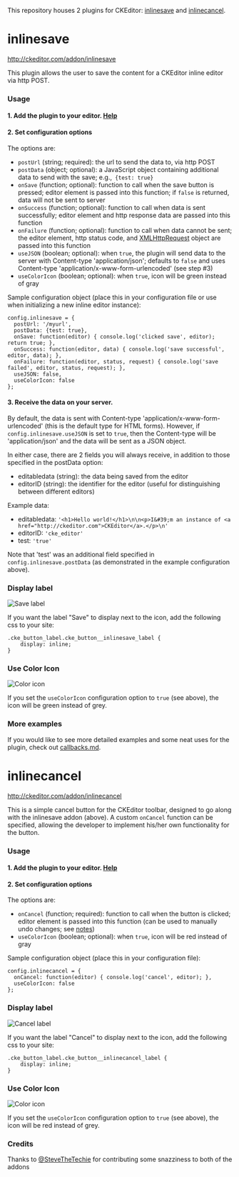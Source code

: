This repository houses 2 plugins for CKEditor: [inlinesave](#inlinesave) and [inlinecancel](#inlinecancel).

inlinesave
==========

http://ckeditor.com/addon/inlinesave

This plugin allows the user to save the content for a CKEditor inline editor via http POST.

### Usage

#### 1. Add the plugin to your editor. [Help](http://docs.ckeditor.com/#!/guide/dev_plugins)

#### 2. Set configuration options

The options are:
- `postUrl` (string; required): the url to send the data to, via http POST
- `postData` (object; optional): a JavaScript object containing additional data to send with the save; e.g.,` {test: true}`
- `onSave` (function; optional): function to call when the save button is pressed; editor element is passed into this function; if `false` is returned, data will not be sent to server
- `onSuccess` (function; optional): function to call when data is sent successfully; editor element and http response data are passed into this function
- `onFailure` (function; optional): function to call when data cannot be sent; the editor element, http status code, and [XMLHttpRequest](https://developer.mozilla.org/en-US/docs/Web/API/XMLHttpRequest) object are passed into this function
- `useJSON` (boolean; optional): when `true`, the plugin will send data to the server with Content-type 'application/json'; defaults to `false` and uses Content-type 'application/x-www-form-urlencoded' (see step #3)
- `useColorIcon` (boolean; optional): when `true`, icon will be green instead of gray

Sample configuration object (place this in your configuration file or use when initializing a new inline editor instance):

    config.inlinesave = {
      postUrl: '/myurl',
      postData: {test: true},
      onSave: function(editor) { console.log('clicked save', editor); return true; },
      onSuccess: function(editor, data) { console.log('save successful', editor, data); },
      onFailure: function(editor, status, request) { console.log('save failed', editor, status, request); },
      useJSON: false,
      useColorIcon: false
    };

#### 3. Receive the data on your server.

By default, the data is sent with Content-type 'application/x-www-form-urlencoded' (this is the default type for HTML forms). However, if `config.inlinesave.useJSON` is set to `true`, then the Content-type will be 'application/json' and the data will be sent as a JSON object.

In either case, there are 2 fields you will always receive, in addition to those specified in the postData option:

- editabledata (string): the data being saved from the editor
- editorID (string): the identifier for the editor (useful for distinguishing between different editors)

Example data:

- editabledata: `'<h1>Hello world!</h1>\n\n<p>I&#39;m an instance of <a href="http://ckeditor.com">CKEditor</a>.</p>\n'`
- editorID: `'cke_editor'`
- test: `'true'`

Note that 'test' was an additional field specified in `config.inlinesave.postData` (as demonstrated in the example configuration above).

### Display label

![Save label](docs/img/save-label.png)

If you want the label "Save" to display next to the icon, add the following css to your site:

    .cke_button_label.cke_button__inlinesave_label {
        display: inline;
    }

### Use Color Icon

![Color icon](docs/img/save-color.png)

If you set the `useColorIcon` configuration option to `true` (see above), the icon will be green instead of grey.

### More examples

If you would like to see more detailed examples and some neat uses for the plugin, check out [callbacks.md](https://github.com/tyleryasaka/inlinesave/blob/master/callbacks.md).

inlinecancel
==========

http://ckeditor.com/addon/inlinecancel

This is a simple cancel button for the CKEditor toolbar, designed to go along with the inlinesave addon (above). A custom `onCancel` function can be specified, allowing the developer to implement his/her own functionality for the button.

### Usage

#### 1. Add the plugin to your editor. [Help](http://docs.ckeditor.com/#!/guide/dev_plugins)

#### 2. Set configuration options

The options are:
- `onCancel` (function; required): function to call when the button is clicked; editor element is passed into this function (can be used to manually undo changes; see [notes](#notes))
- `useColorIcon` (boolean; optional): when `true`, icon will be red instead of gray

Sample configuration object (place this in your configuration file):

    config.inlinecancel = {
      onCancel: function(editor) { console.log('cancel', editor); },
      useColorIcon: false
    };

### Display label

![Cancel label](docs/img/cancel-label.png)

If you want the label "Cancel" to display next to the icon, add the following css to your site:

    .cke_button_label.cke_button__inlinecancel_label {
        display: inline;
    }

### Use Color Icon

![Color icon](docs/img/cancel-color.png)

If you set the `useColorIcon` configuration option to `true` (see above), the icon will be red instead of grey.

### Credits

Thanks to [@SteveTheTechie](https://github.com/SteveTheTechie) for contributing some snazziness to both of the addons

